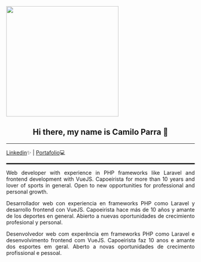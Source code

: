 <img src="https://user-images.githubusercontent.com/19290557/87207063-60760980-c2e1-11ea-8e13-1ca181824c70.png" width="300" height="296"/>

<h2 style="text-align:center;">Hi there, my name is Camilo Parra 👋</h2>
<hr/>

<a href='https://www.linkedin.com/in/parra-camilo'>Linkedin</a>✨ | <a href='https://parr0124.myportfolio.com/'>Portafolio</a>💻
<hr style="border: 1px solid black"/>
<p align="justify">Web developer with experience in PHP frameworks like Laravel and frontend development with VueJS.
Capoeirista for more than 10 years and lover of sports in general.
Open to new opportunities for professional and personal growth.</p>
<p align="justify">Desarrollador web con experiencia en frameworks PHP como Laravel y desarrollo frontend con VueJS.
Capoeirista hace más de 10 años y amante de los deportes en general.
Abierto a nuevas oportunidades de crecimiento profesional y personal.<p/>
<p align="justify">Desenvolvedor web com experência em frameworks PHP como Laravel e desenvolvimento frontend com VueJS.
Capoeirista faz 10 anos e amante dos esportes em geral.
Aberto a novas oportunidades de crecimento profissional e pessoal.<p/>
